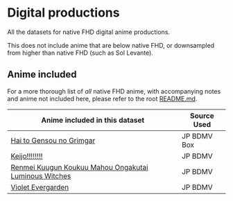 # Digital productions

All the datasets for native FHD digital anime productions.

This does not include anime that are below native FHD,
or downsampled from higher than native FHD
(such as Sol Levante).

## Anime included

For a more thorough list of _all_ native FHD anime,
with accompanying notes and anime not included here,
please refer to the root [README.md].

| Anime included in this dataset                                                                                                | Source Used |
| ----------------------------------------------------------------------------------------------------------------------------- | ----------- |
| [Hai to Gensou no Grimgar](./Hai%20to%20Gensou%20no%20Grimgar/)                                                               | JP BDMV Box |
| [Keijo!!!!!!!!](./Keijo!!!!!!!!/)                                                                                             | JP BDMV     |
| [Renmei Kuugun Koukuu Mahou Ongakutai Luminous Witches](./Renmei%20Kuugun%20Koukuu%20Mahou%20Ongakutai%20Luminous%20Witches/) | JP BDMV     |
| [Violet Evergarden](./Violet%20Evergarden/)                                                                                   | JP BDMV     |

[README.md]: ../README.md

